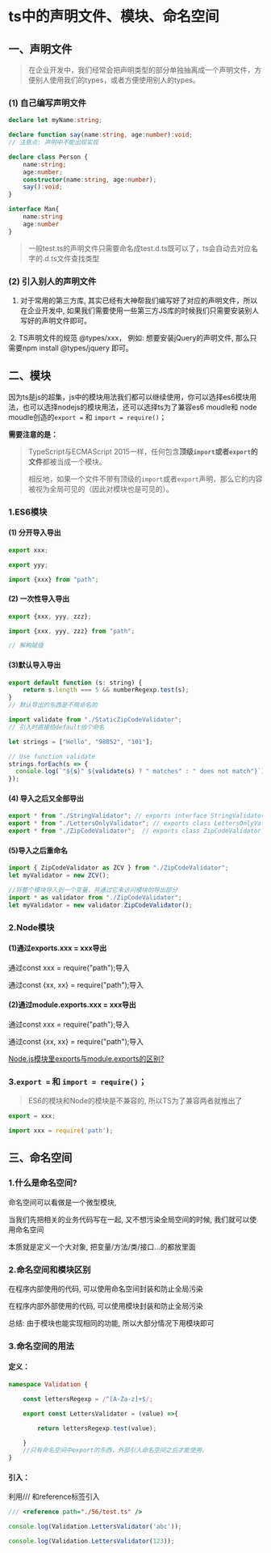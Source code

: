

# ts中的声明文件、模块、命名空间

## 一、声明文件

> 在企业开发中，我们经常会把声明类型的部分单独抽离成一个声明文件，方便别人使用我们的types，或者方便使用别人的types。



### (1) 自己编写声明文件

```typescript
declare let myName:string;

declare function say(name:string, age:number):void;
// 注意点: 声明中不能出现实现

declare class Person {
    name:string;
    age:number;
    constructor(name:string, age:number);
    say():void;
}

interface Man{
    name:string
    age:number
}
```

> 一般test.ts的声明文件只需要命名成test.d.ts既可以了，ts会自动去对应名字的.d.ts文件查找类型

### (2) 引入别人的声明文件

1. 对于常用的第三方库, 其实已经有大神帮我们编写好了对应的声明文件，所以在企业开发中, 如果我们需要使用一些第三方JS库的时候我们只需要安装别人写好的声明文件即可。

​    2. TS声明文件的规范 @types/xxx， 例如: 想要安装jQuery的声明文件, 那么只需要npm install @types/jquery 即可。





## 二、模块

因为ts是js的超集，js中的模块用法我们都可以继续使用，你可以选择es6模块用法，也可以选择nodejs的模块用法，还可以选择ts为了兼容es6 moudle和 node moudle创造的`export =` 和 `import = require()`；

**需要注意的是：**

> TypeScript与ECMAScript 2015一样，任何包含**顶级`import`或者`export`的文件**都被当成一个模块。
>
> 相反地，如果一个文件不带有顶级的`import`或者`export`声明，那么它的内容被视为全局可见的（因此对模块也是可见的）。



### 1.ES6模块

#### (1) 分开导入导出

```javascript
export xxx;

export yyy;

import {xxx} from "path";
```

#### (2) 一次性导入导出

```javascript
export {xxx, yyy, zzz};

import {xxx, yyy, zzz} from "path";

// 解构赋值
```

#### (3)默认导入导出

```javascript
export default function (s: string) {
    return s.length === 5 && numberRegexp.test(s);
}
// 默认导出的东西是不用命名的
```

```javascript
import validate from "./StaticZipCodeValidator";
// 引入时直接给default给个命名

let strings = ["Hello", "98052", "101"];

// Use function validate
strings.forEach(s => {
  console.log(`"${s}" ${validate(s) ? " matches" : " does not match"}`);
});
```

#### (4) 导入之后又全部导出

```javascript
export * from "./StringValidator"; // exports interface StringValidator
export * from "./LettersOnlyValidator"; // exports class LettersOnlyValidator
export * from "./ZipCodeValidator";  // exports class ZipCodeValidator
```

#### (5)导入之后重命名

```javascript
import { ZipCodeValidator as ZCV } from "./ZipCodeValidator";
let myValidator = new ZCV();
```

```javascript
//将整个模块导入到一个变量，并通过它来访问模块的导出部分
import * as validator from "./ZipCodeValidator";
let myValidator = new validator.ZipCodeValidator();
```





### 2.Node模块

#### (1)通过exports.xxx = xxx导出

通过const xxx = require("path");导入

通过const {xx, xx} = require("path");导入



#### (2)通过module.exports.xxx = xxx导出

通过const xxx = require("path");导入

通过const {xx, xx} = require("path");导入

[Node.js模块里exports与module.exports的区别?](https://www.zhihu.com/question/26621212)



### 3.`export =` 和 `import = require()`；

>  ES6的模块和Node的模块是不兼容的, 所以TS为了兼容两者就推出了

```javascript
export = xxx;

import xxx = require('path');
```



## 三、命名空间



### 1.什么是命名空间?

命名空间可以看做是一个微型模块,

当我们先把相关的业务代码写在一起, 又不想污染全局空间的时候, 我们就可以使用命名空间

本质就是定义一个大对象, 把变量/方法/类/接口...的都放里面



### 2.命名空间和模块区别

在程序内部使用的代码, 可以使用命名空间封装和防止全局污染

在程序内部外部使用的代码, 可以使用模块封装和防止全局污染

总结: 由于模块也能实现相同的功能, 所以大部分情况下用模块即可

### 3.命名空间的用法

#### 定义：

```typescript
namespace Validation {

    const lettersRegexp = /^[A-Za-z]+$/;

    export const LettersValidator = (value) =>{

        return lettersRegexp.test(value);

    }
	//只有命名空间中export的东西，外部引入命名空间之后才能使用。
}
```

#### 引入：

利用/// 和reference标签引入

```typescript
/// <reference path="./56/test.ts" />

console.log(Validation.LettersValidator('abc'));

console.log(Validation.LettersValidator(123));
```



